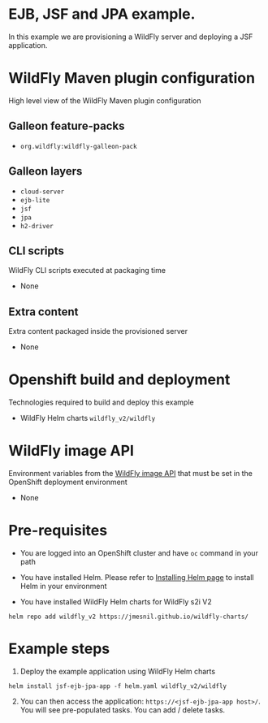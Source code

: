 # EJB, JSF and JPA example.

In this example we are provisioning a WildFly server and deploying a JSF application.

# WildFly Maven plugin configuration
High level view of the WildFly Maven plugin configuration

## Galleon feature-packs

* `org.wildfly:wildfly-galleon-pack`

## Galleon layers

* `cloud-server`
* `ejb-lite`
* `jsf`
* `jpa`
* `h2-driver`

## CLI scripts
WildFly CLI scripts executed at packaging time

* None

## Extra content
Extra content packaged inside the provisioned server

* None

# Openshift build and deployment
Technologies required to build and deploy this example

* WildFly Helm charts `wildfly_v2/wildfly`

# WildFly image API
Environment variables from the [WildFly image API](https://github.com/wildfly/wildfly-cekit-modules/blob/main/jboss/container/wildfly/run/api/module.yaml) that must be set in the OpenShift deployment environment

* None

# Pre-requisites

* You are logged into an OpenShift cluster and have `oc` command in your path

* You have installed Helm. Please refer to [Installing Helm page](https://helm.sh/docs/intro/install/) to install Helm in your environment

* You have installed WildFly Helm charts for WildFly s2i V2

 ```
helm repo add wildfly_v2 https://jmesnil.github.io/wildfly-charts/
```

# Example steps

1. Deploy the example application using WildFly Helm charts

```
helm install jsf-ejb-jpa-app -f helm.yaml wildfly_v2/wildfly
```

2. You can then access the application: `https://<jsf-ejb-jpa-app host>/`. You will see pre-populated tasks. You can add / delete tasks. 

